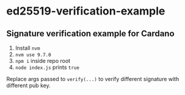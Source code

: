 # ed25519-verification-example
## Signature verification example for Cardano

1. Install `nvm`
2. `nvm use 9.7.0`
3. `npm i` inside repo root
4. `node index.js` prints `true`

Replace args passed to `verify(...)` to verify different signature with different pub key.
